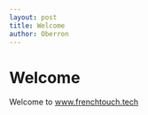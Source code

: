 ```yaml
---
layout: post
title: Welcome
author: Oberron
---
```

# Welcome

Welcome to www.frenchtouch.tech




